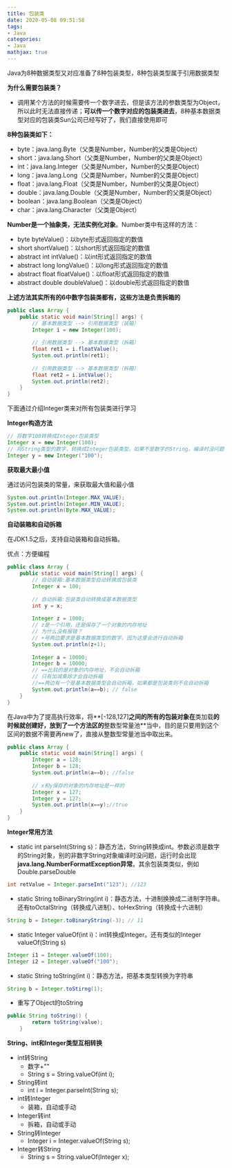 ```yaml
---
title: 包装类
date: 2020-05-08 09:51:58
tags:
- Java
categories:
- Java
mathjax: true
---
```


Java为8种数据类型又对应准备了8种包装类型，8种包装类型属于引用数据类型

**为什么需要包装类？**

- 调用某个方法的时候需要传一个数字进去，但是该方法的参数类型为Object，所以此时无法直接传递；**可以传一个数字对应的包装类进去**，8种基本数据类型对应的包装类Sun公司已经写好了，我们直接使用即可



**8种包装类如下：**

- byte：java.lang.Byte（父类是Number，Number的父类是Object）
- short：java.lang.Short（父类是Number，Number的父类是Object）
- int：java.lang.Integer（父类是Number，Number的父类是Object）
- long：java.lang.Long（父类是Number，Number的父类是Object）
- float：java.lang.Float（父类是Number，Number的父类是Object）
- double：java.lang.Double（父类是Number，Number的父类是Object）
- boolean：java.lang.Boolean（父类是Object）
- char：java.lang.Character（父类是Object）



**Number是一个抽象类，无法实例化对象**。Number类中有这样的方法：

- byte byteValue()：以byte形式返回指定的数值
- short shortValue()：以short形式返回指定的数值
- abstract int intValue()：以int形式返回指定的数值
- abstract long longValue()：以long形式返回指定的数值
- abstract float floatValue()：以float形式返回指定的数值
- abstract double doubleValue()：以double形式返回指定的数值

**上述方法其实所有的6中数字包装类都有，这些方法是负责拆箱的**

```java
public class Array {
    public static void main(String[] args) {
        // 基本数据类型 --> 引用数据类型（装箱）
        Integer i = new Integer(100);
        
        // 引用数据类型 --> 基本数据类型（拆箱）
        float ret1 = i.floatValue();
        System.out.println(ret1);
        
        // 引用数据类型 --> 基本数据类型（拆箱）
        float ret2 = i.intValue();
        System.out.println(ret2);
    }
}
```



下面通过介绍Integer类来对所有包装类进行学习

**Integer构造方法**

```java
// 将数字100转换成Integer包装类型
Integer x = new Integer(100);
// 将String类型的数字，转换成Integer包装类型。如果不是数字的String，编译时没问题，运行时会出现异常:java.lang.NumberFormatException
Integer y = new Integer("100");
```



**获取最大最小值**

通过访问包装类的常量，来获取最大值和最小值

```java
System.out.println(Integer.MAX_VALUE);
System.out.println(Integer.MIN_VALUE);
System.out.println(Byte.MAX_VALUE);
```



**自动装箱和自动拆箱**

在JDK1.5之后，支持自动装箱和自动拆箱。

优点：方便编程

```java
public class Array {
    public static void main(String[] args) {
        // 自动装箱:基本数据类型自动转换成包装类
        Integer x = 100;
        
        // 自动拆箱:包装类自动转换成基本数据类型
        int y = x;
        
        Integer z = 1000;
        // z是一个引用，还是保存了一个对象的内存地址
        // 为什么没有报错？
        // +号两边要求是基本数据类型的数字，因为这里会进行自动拆箱
        System.out.println(z+1);
        
        Integer a = 10000;
        Integer b = 10000;
        // ==比较的是对象的内存地址，不会自动拆箱
        // 只有加减乘除才会自动拆箱
        //==两边有一个是基本数据类型会自动拆箱，如果都是包装类则不会自动拆箱
        System.out.println(a==b); // false
    }
}
```



在Java中为了提高执行效率，将**[-128,127]**之间的所有的包装对象在**类加载**的时候就创建好，放到了一个方法区的**整数型常量池**当中，目的是只要用到这个区间的数据不需要再new了，直接从整数型常量池当中取出来。

```java
public class Array {
    public static void main(String[] args) {
        Integer a = 128;
        Integer b = 128;
        System.out.println(a==b); //false
        
        // x和y保存的对象的内存地址是一样的
        Integer x = 127;
        Integer y = 127;
        System.out.println(x==y);//true
    }
}
```



**Integer常用方法**

- static int parseInt(String s)：静态方法，String转换成int。参数必须是数字的String对象，别的非数字String对象编译时没问题，运行时会出现**java.lang.NumberFormatException异常**。其余包装类类似，例如Double.parseDouble

```java
int retValue = Integer.parseInt("123"); //123
```

- static String toBinaryString(int i)：静态方法，十进制换换成二进制字符串。还有toOctalString（转换成八进制）、toHexString（转换成十六进制）

```java
String b = Integer.toBinaryString(-3); // 11
```

- static Integer valueOf(int i)：int转换成Integer。还有类似的Integer valueOf(String s)

```java
Integer i1 = Integer.valueOf(100);
Integer i2 = Integer.valueOf("100");
```

- static String toString(int i)：静态方法，把基本类型转换为字符串

```java
String b = Integer.toStirng(1); 
```

- 重写了Object的toString

```java
public String toString() {
        return toString(value);
    }
```

**String、int和Integer类型互相转换**

- int转String
  - 数字+""
  - String s = String.valueOf(int i);
- String转int
  - int i = Integer.parseInt(String s);
- int转Integer
  - 装箱，自动或手动
- Integer转int
  - 拆箱，自动或手动
- String转Integer
  - Integer i = Integer.valueOf(String s);
- Integer转String
  - String s = String.valueOf(Integer x);

